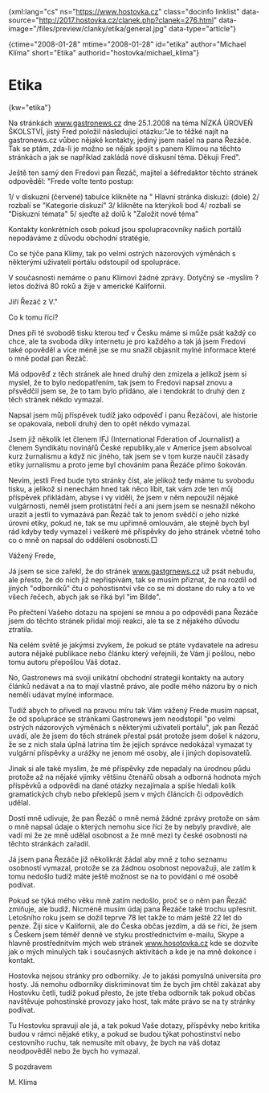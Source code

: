 
{xml:lang="cs" ns="https://www.hostovka.cz" class="docinfo linklist" data-source="http://2017.hostovka.cz/clanek.php?clanek=276.html" data-image="/files/preview/clanky/etika/general.jpg" data-type="article"}

{ctime="2008-01-28" mtime="2008-01-28" id="etika" author="Michael Klíma" short="Etika" authorid="hostovka/michael_klima"}

# Etika

<!-- generated attribute kw by user_udpatekw.sh on 2020-04-25, do not edit -->

{kw="etika"}

Na stránkách www.gastronews.cz dne 25.1.2008 na téma NÍZKÁ ÚROVEŇ ŠKOLSTVÍ, jistý Fred položil následujicí otázku:"Je to těžké najít na gastronews.cz vůbec nějaké kontakty, jediný jsem našel na pana Řezáče. Tak se ptám, zda-li je možno se nějak spojit s panem Klímou na těchto stránkách a jak se například zakládá nové diskusní téma. Děkuji Fred".

Ještě ten samý den Fredovi pan Řezáč, majitel a šéfredaktor těchto stránek odpověděl: "Frede volte tento postup:

1/ v diskuzní (červené) tabulce klikněte na " Hlavní stránka diskuzí: (dole) 2/ rozbalí se "Kategorie diskuzí" 3/ klikněte na kterýkoli bod 4/ rozbalí se "Diskuzní témata" 5/ sjeďte až dolů k "Založit nové téma"

Kontakty konkrétních osob pokud jsou spolupracovníky našich portálů nepodáváme z důvodu obchodní stratégie.

Co se týče pana Klímy, tak po velmi ostrých názorových výměnách s některými uživateli portálu odstoupil od spolupráce.

V současnosti nemáme o panu Klímovi žádné zprávy. Dotyčný se -myslím ? letos dožívá 80 roků a žije v americké Kalifornii.

Jiří Řezáč z V."

Co k tomu říci?

Dnes při té svobodě tisku kterou teď v Česku máme si může psát každý co chce, ale ta svoboda díky internetu je pro každého a tak já jsem Fredovi také opověděl a více méně jse se mu snažil objasnit mylné informace které o mně podal pan Řezáč.

Má odpověď z těch stránek ale hned druhý den zmizela a jelikož jsem si myslel, že to bylo nedopatřením, tak jsem to Fredovi napsal znovu a přsvědčil jsem se, že to tam bylo přidáno, ale i tendokrát to druhý den z těch stránek někdo vymazal.

Napsal jsem můj příspěvek tudíž jako odpověď i panu Řezáčovi, ale historie se opakovala, neboli druhý den to opět někdo vymazal.

Jsem již několik let členem IFJ (International Fderation of Journalist) a členem Syndikátu novinářů České republiky,ale v Americe jsem absolvoal kurz žurnalismu a když nic jiného, tak jsem se v tom kurze naučil zásady etiky jurnalismu a proto jeme byl chováním pana Řezáče přímo šokován.

Nevím, jestli Fred bude tyto stránky číst, ale jelikož tedy máme tu svobodu tisku, a jelikož si nenechám hned tak něco líbit, tak vám zde ten můj příspěvek přikládám, abyse i vy viděli, že jsem v něm nepoužil nějaké vulgárnosti, neměl jsem protistátní řečí a ani jsem jsem se nesnažil někoho urazit a jestli to vymazává pan Řezáč tak to jenom svědčí o jeho nízké úrovni etiky, pokud ne, tak se mu upřimně omlouvám, ale stejně bych byl rád kdyby tedy vymazel i veškeré mé příspěvky do jeho stránek včetně toho co o mně on napsal do oddělení osobnosti.□

Vážený Frede,

Já jsem se sice zařekl, že do stránek www.gastgrnews.cz už psát nebudu, ale přesto, že do nich již nepřispívám, tak se musím přiznat, že na rozdíl od jiných "odborníků" čtu o pohostisntví vše co se mi dostane do ruky a to ve všech řečech, abych jak se říká byl "im Bilde".

Po přečtení Vašeho dotazu na spojení se mnou a po odpovědi pana Řezáče jsem do těchto stránek přidal moji reakci, ale ta se z nějakého důvodu ztratila.

Na celém světě je jakýmsi zvykem, že pokud se ptáte vydavatele na adresu autora nějaké publikace nebo článku který veřejnili, že Vám ji pošlou, nebo tomu autoru přepošlou Váš dotaz.

No, Gastronews má svoji unikátní obchodní strategii kontakty na autory článků nedávat a na to mají vlastně právo, ale podle mého názoru by o nich neměli udávat mylné informace.

Tudíž abych to přivedl na pravou míru tak Vám vážený Frede musím napsat, že od spolupráce se stránkami Gastronews jem neodstopil "po velmi ostrých názorových výměnách s některými uživateli portálu", jak pan Řezáč uvádí, ale že jsem do těch stránek přestal psát protože jsem došel k názoru, že se z nich stala úplná latrina tím že jejich správce nedokázal vymazat ty vulgární příspěvky a urážky ne jenom mé osoby, ale i jiných dopisovatelů.

Jinak si ale také myslím, že mé příspěvky zde nepadaly na úrodnou půdu protože až na nějaké vjimky většinu čtenářů obsah a odborná hodnota mých příspěvků a odpovědi na dané otázky nezajímala a spíše hledali kolik gramatických chyb nebo překlepů jsem v mých článcích či odpovědích udělal.

Dosti mně udivuje, že pan Řezáč o mně nemá žádné zprávy protože on sám o mně napsal údaje o kterých nemohu sice říci že by nebyly pravdivé, ale vadí mi že ze mně udělal osobnost a že mně mezi ty české osobnosti na těchto stránkách zařadil.

Já jsem pana Řezáče již několikrát žádal aby mně z toho seznamu osobností vymazal, protože se za žádnou osobnost nepovažuji, ale zatím k tomu nedošlo tudíž máte ještě možnost se na to povídání o mé osobě podívat.

Pokud se týká mého věku mně zatím nedošlo, proč se o něm pan Řezáč zmiňuje, ale budiž. Nicméně musím údaj pana Řezáče také trochu upřesnit. Letošního roku jsem se dožil teprve 78 let takže to mám ještě 22 let do penze. Žiji sice v Kalifornii, ale do Česka občas jezdím, a dá se říci, že jsem s Českem jsem téměř denně ve styku prostřednictvím e-mailu, Skype a hlavně prostřednitvím mých web stránek www.hosotovka.cz kde se dozvíte jak o mých minulých tak i současných aktivitách a kde je na mně dokonce i kontakt.

Hostovka nejsou stránky pro odborníky. Je to jakási pomyslná universita pro hosty. Já nemohu odborníky diskriminovat tím že bych jim chtěl zakázat aby Hostovku četli, tudíž pokud přesto, že jste třeba odborník tak pokud občas navštěvuje pohostinské provozy jako host, tak máte právo se na ty stránky podívat.

Tu Hostovku spravuji ale já, a tak pokud Vaše dotazy, příspěvky nebo kritika budou v rámci nějaké etiky, a pokud se budou týkat pohostinství nebo cestovního ruchu, tak nemusíte mít obavy, že bych na váš dotaz neodpověděl nebo že bych ho vymazal.

S pozdravem

M. Klima

